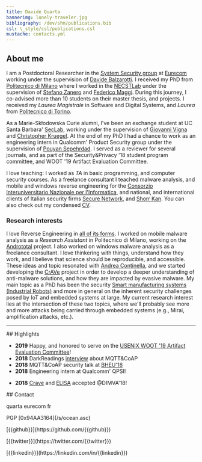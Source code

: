 ```yaml
---
title: Davide Quarta
bannerimg: lonely-traveler.jpg
bibliography: /dev/shm/publications.bib
csl: \_style/csl/publications.csl
mustache: contacts.yml
---
```


## About me
I am a Postdoctoral Researcher in the [System Security group](http://www.s3.eurecom.fr) at [Eurecom](http://www.eurecom.fr) working under the supervision of [Davide Balzarotti](http://s3.eurecom.fr/~balzarot/). I received my PhD from [Politecnico di Milano](https://www.polimi.it/) where I worked in the [NECSTLab](https://necst.it/) under the supervision of [Stefano Zanero](http://home.deib.polimi.it/zanero/) and [Federico Maggi](https://maggi.cc/). During this journey, I co-advised more than 10 students on their master thesis, and projects.
I received my *Laurea Magistrale* in Software and Digital Systems, and *Laurea* from [Politecnico di Torino](https://www.polito.it/).

As a Marie-Skłodowska Curie alumni, I've been an exchange student at UC Santa Barbara' [SecLab](https://seclab.cs.ucsb.edu/), working under the supervision of [Giovanni Vigna](https://cs.ucsb.edu/~vigna/) and [Christopher Kruegel](https://www.cs.ucsb.edu/~chris/). At the end of my PhD I had a chance to work as an engineering intern in Qualcomm' Product Security group under the supervision of [Pouyan Sepehrdad](https://scholar.google.com/citations?user=I-kR9XsAAAAJ). I served as a reviewer for several journals, and as part of the Security&amp;Privacy '18 student program committee, and WOOT '19 Artifact Evaluation Committee.

I love teaching: I worked as *TA* in basic programming, and computer security courses. As a freelance consultant I teached malware analysis, and mobile and windows reverse engineering for the [Consorzio Interuniversitario Nazionale per l'Informatica](https://www.consorzio-cini.it), and national, and international clients of Italian security firms [Secure Network](https://www.securenetwork.it), and [Shorr Kan](http://www.shorr-kan.com/). You can also check out my condensed [CV](/s/cv.pdf).

### Research interests

I love Reverse Engineering in <a href="/projects/#rom-hacking">all of its forms</a>. I worked on mobile malware analysis as a *Research Assistant* in Politecnico di Milano, working on the <a href="https://andrototal.org">Andrototal</a> project. I also worked on windows malware analysis as a freelance consultant. 
I love thinkering with things, understand how they work, and I believe that science should be reproducible, and accessible. These ideas and topic resonated with [Andrea Continella](https://conand.me/), and we started developing the <a href="projects/#crave">CrAVe</a> project in order to develop a deeper understanding of anti-malware solutions, and how they are impacted by evasive malware.
My main topic as a PhD has been the security <a href="https://robosec.org">Smart manufacturing systems (Industrial Robots)</a> and more in general on the inherent security challenges posed by IoT and embedded systems at large.
My current research interest lies at the intersection of these two topics, where we'll probably see more and more attacks being carried through embedded systems (e.g., Mirai, amplification attacks, etc.).
<hr />

<div class="pure-g">

<div class="pure-u-1-1 pure-u-md-2-3">
## Highlights

+ **2019** Happy, and honored to serve on the [USENIX WOOT '19 Artifact Evaluation Committee](https://www.usenix.org/conference/woot19/artifact-evaluation-information)!
+ **2018** DarkReadings [interview](https://www.darkreading.com/vulnerabilities---threats/new-security-woes-for-popular-iot-protocols/d/d-id/1333069) about MQTT&amp;CoAP
+ **2018** MQTT&amp;CoAP security talk at [BHEU'18](https://www.blackhat.com/eu-18/briefings/schedule/index.html#when-machines-cant-talk-security-and-privacy-issues-of-machine-to-machine-data-protocols-12722)
+ **2018** Engineering intern at Qualcomm' QPSI! <p class="fas fa-xs fa-heart"></p>
+ **2018** [Crave](/projects/#crave) and [ELISA](https://link.springer.com/chapter/10.1007/978-3-319-93411-2_16) accepted \@DIMVA'18!
<!-- + **2018** invited [talk](https://www.troopers.de/troopers18/agenda/yxzlz7/) and [panel](https://www.troopers.de/troopers18/agenda/bgsj3x/) on *robots* at Troopers'18
 + **2017** [paper](https://robosec.org) on industrial robot security accepted at IEEE S&amp;P'17-->

</div>

<div class="pure-u-1-1 pure-u-md-1-3">
## Contact
<p class="social fas fa-envelope">quarta <a class="fas fa-xs fa-at"><a> eurecom <a class="far fa-xs fa-dot-circle"></a> fr</p>
<p class="social fas fa-lock">PGP [0x94AA3164](/s/ocean.asc)</p>
<p class="social fab fa-github">[{{github}}](https://github.com/{{github}})</p>
<p class="social fab fa-twitter">[{{twitter}}](https://twitter.com/{{twitter}})</p>
<p class="social fab fa-linkedin">[{{linkedin}}](https://linkedin.com/in/{{linkedin}})</p>
</div>

</div>
